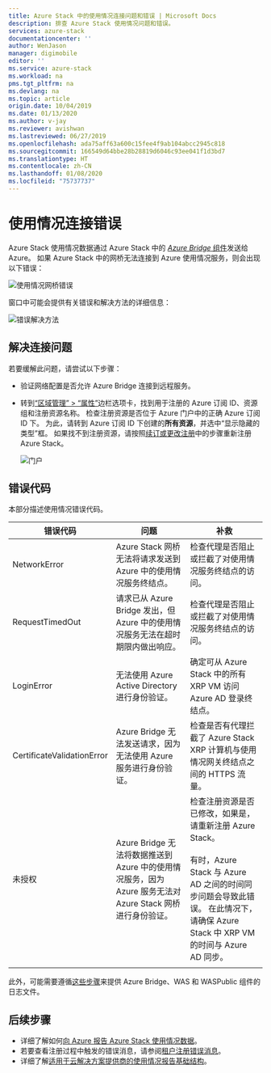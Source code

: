 ```yaml
---
title: Azure Stack 中的使用情况连接问题和错误 | Microsoft Docs
description: 排查 Azure Stack 使用情况问题和错误。
services: azure-stack
documentationcenter: ''
author: WenJason
manager: digimobile
editor: ''
ms.service: azure-stack
ms.workload: na
pms.tgt_pltfrm: na
ms.devlang: na
ms.topic: article
origin.date: 10/04/2019
ms.date: 01/13/2020
ms.author: v-jay
ms.reviewer: avishwan
ms.lastreviewed: 06/27/2019
ms.openlocfilehash: ada75aff63a600c15fee4f9ab104abcc2945c818
ms.sourcegitcommit: 166549d64bbe28b28819d6046c93ee041f1d3bd7
ms.translationtype: HT
ms.contentlocale: zh-CN
ms.lasthandoff: 01/08/2020
ms.locfileid: "75737737"
---
```

# <a name="usage-connectivity-errors"></a>使用情况连接错误

Azure Stack 使用情况数据通过 Azure Stack 中的 [*Azure Bridge* 组件](azure-stack-usage-reporting.md)发送给 Azure。 如果 Azure Stack 中的网桥无法连接到 Azure 使用情况服务，则会出现以下错误：

![使用情况网桥错误](media/azure-stack-usage-issues/usageerror2.png)

窗口中可能会提供有关错误和解决方法的详细信息：

![错误解决方法](media/azure-stack-usage-issues/usageerror3.png)

## <a name="resolve-connectivity-issues"></a>解决连接问题

若要缓解此问题，请尝试以下步骤：

- 验证网络配置是否允许 Azure Bridge 连接到远程服务。

- 转到[“区域管理” > “属性”](azure-stack-registration.md#verify-azure-stack-registration)边栏选项卡，找到用于注册的 Azure 订阅 ID、资源组和注册资源名称。   检查注册资源是否位于 Azure 门户中的正确 Azure 订阅 ID 下。 为此，请转到 Azure 订阅 ID 下创建的**所有资源**，并选中“显示隐藏的类型”框。  如果找不到注册资源，请按照[续订或更改注册](azure-stack-registration.md#renew-or-change-registration)中的步骤重新注册 Azure Stack。

  ![门户](media/azure-stack-usage-issues/stackres.png)

## <a name="error-codes"></a>错误代码

本部分描述使用情况错误代码。

| 错误代码                 | 问题                                                                                                                                             | 补救                                                                                                                                                                                                                                                                                        |
|----------------------------|---------------------------------------------------------------------------------------------------------------------------------------------------|----------------------------------------------------------------------------------------------------------------------------------------------------------------------------------------------------------------------------------------------------------------------------------------------------|
| NetworkError               | Azure Stack 网桥无法将请求发送到 Azure 中的使用情况服务终结点。                                                            | 检查代理是否阻止或拦截了对使用情况服务终结点的访问。                                                                                                                                                                                                             |
| RequestTimedOut            | 请求已从 Azure Bridge 发出，但 Azure 中的使用情况服务无法在超时期限内做出响应。                             | 检查代理是否阻止或拦截了对使用情况服务终结点的访问。                                                                                                                                                                                                                        |
| LoginError                 | 无法使用 Azure Active Directory 进行身份验证。                                                                                                             | 确定可从 Azure Stack 中的所有 XRP VM 访问 Azure AD 登录终结点。                                                                                                                                                                                                                     |
| CertificateValidationError | Azure Bridge 无法发送请求，因为无法使用 Azure 服务进行身份验证。                                    | 检查是否有代理拦截了 Azure Stack XRP 计算机与使用情况网关终结点之间的 HTTPS 流量。                                                                                                                                                                                      |
| 未授权               | Azure Bridge 无法将数据推送到 Azure 中的使用情况服务，因为 Azure 服务无法对 Azure Stack 网桥进行身份验证。 | 检查注册资源是否已修改，如果是，请重新注册 Azure Stack。 <br><br> 有时，Azure Stack 与 Azure AD 之间的时间同步问题会导致此错误。 在此情况下，请确保 Azure Stack 中 XRP VM 的时间与 Azure AD 同步。 |
|                            |                                                                                                                                                   |                                                                                                                                                                                                                                                                                                    |

此外，可能需要遵循[这些步骤](azure-stack-configure-on-demand-diagnostic-log-collection.md#use-the-privileged-endpoint-pep-to-collect-diagnostic-logs)来提供 Azure Bridge、WAS 和 WASPublic 组件的日志文件。

## <a name="next-steps"></a>后续步骤

- 详细了解如何[向 Azure 报告 Azure Stack 使用情况数据](azure-stack-usage-reporting.md)。
- 若要查看注册过程中触发的错误消息，请参阅[租户注册错误消息](azure-stack-registration-errors.md)。
- 详细了解[适用于云解决方案提供商的使用情况报告基础结构](azure-stack-csp-ref-infrastructure.md)。
